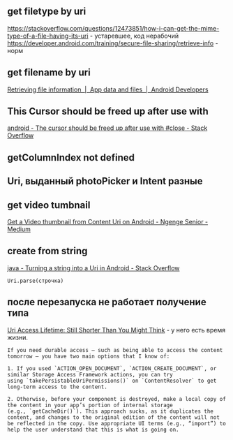 ## get filetype by uri
https://stackoverflow.com/questions/12473851/how-i-can-get-the-mime-type-of-a-file-having-its-uri - устаревшее, код нерабочий
https://developer.android.com/training/secure-file-sharing/retrieve-info - норм
## get filename by uri
[Retrieving file information  |  App data and files  |  Android Developers](https://developer.android.com/training/secure-file-sharing/retrieve-info)
## This Cursor should be freed up after use with
[android - The cursor should be freed up after use with #close - Stack Overflow](https://stackoverflow.com/questions/34109463/the-cursor-should-be-freed-up-after-use-with-close)
## getColumnIndex not defined


## Uri, выданный photoPicker и Intent разные

## get video tumbnail
[Get a Video thumbnail from Content Uri on Android - Ngenge Senior - Medium](https://ngengesenior.medium.com/get-a-video-thumbnail-from-content-uri-on-android-3548df4dad47)
## create from string
[java - Turning a string into a Uri in Android - Stack Overflow](https://stackoverflow.com/questions/2709087/turning-a-string-into-a-uri-in-android)
```
Uri.parse(строчка)
```
## после перезапуска не работает получение типа
[Uri Access Lifetime: Still Shorter Than You Might Think](https://commonsware.com/blog/2020/08/08/uri-access-lifetime-still-shorter-than-you-might-think.html) - у него есть время жизни.
```
If you need durable access — such as being able to access the content tomorrow — you have two main options that I know of:

1. If you used `ACTION_OPEN_DOCUMENT`, `ACTION_CREATE_DOCUMENT`, or similar Storage Access Framework actions, you can try using `takePersistableUriPermissions()` on `ContentResolver` to get long-term access to the content.
    
2. Otherwise, before your component is destroyed, make a local copy of the content in your app’s portion of internal storage (e.g., `getCacheDir()`). This approach sucks, as it duplicates the content, and changes to the original edition of the content will not be reflected in the copy. Use appropriate UI terms (e.g., “import”) to help the user understand that this is what is going on.
```